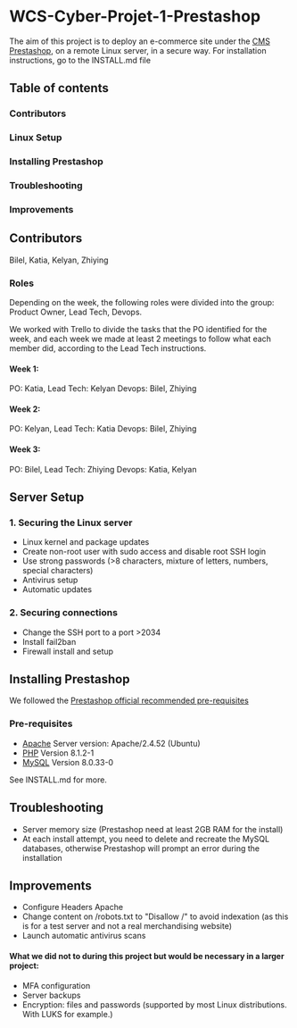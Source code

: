 # WCS-Cyber-Projet-1-Prestashop

The aim of this project is to deploy an e-commerce site under the [CMS](https://en.wikipedia.org/wiki/Content_management_system) [Prestashop](https://prestashop.fr/), on a remote Linux server, in a secure way.
For installation instructions, go to the INSTALL.md file

## Table of contents
### Contributors
### Linux Setup
### Installing Prestashop
### Troubleshooting
### Improvements

## Contributors
Bilel, Katia, Kelyan, Zhiying

### Roles
Depending on the week, the following roles were divided into the group: Product Owner, Lead Tech, Devops.

We worked with Trello to divide the tasks that the PO identified for the week, and each week we made at least 2 meetings to follow what each member did, according to the Lead Tech instructions.

#### Week 1:
PO: Katia,
Lead Tech: Kelyan
Devops: Bilel, Zhiying

#### Week 2:
PO: Kelyan,
Lead Tech: Katia
Devops: Bilel, Zhiying

#### Week 3:
PO: Bilel,
Lead Tech: Zhiying
Devops: Katia, Kelyan

## Server Setup
### 1. Securing the Linux server
- Linux kernel and package updates
- Create non-root user with sudo access and disable root SSH login
- Use strong passwords (>8 characters, mixture of letters, numbers, special characters)
- Antivirus setup
- Automatic updates

### 2. Securing connections
- Change the SSH port to a port >2034
- Install fail2ban
- Firewall install and setup

## Installing Prestashop
We followed the [Prestashop official recommended pre-requisites](https://devdocs.prestashop-project.org/8/basics/installation/system-requirements/)
### Pre-requisites
- [Apache](https://doc.ubuntu-fr.org/apache2#installation) Server version: Apache/2.4.52 (Ubuntu)
- [PHP](https://doc.ubuntu-fr.org/php#installation) Version 8.1.2-1
- [MySQL](https://doc.ubuntu-fr.org/mysql#installation) Version 8.0.33-0

See INSTALL.md for more.

## Troubleshooting
- Server memory size (Prestashop need at least 2GB RAM for the install)
- At each install attempt, you need to delete and recreate the MySQL databases, otherwise Prestashop will prompt an error during the installation


## Improvements
- Configure Headers Apache
- Change content on /robots.txt to "Disallow /" to avoid indexation (as this is for a test server and not a real merchandising website)
- Launch automatic antivirus scans

#### What we did not to during this project but would be necessary in a larger project:
- MFA configuration
- Server backups
- Encryption: files and passwords (supported by most Linux distributions. With LUKS for example.)
